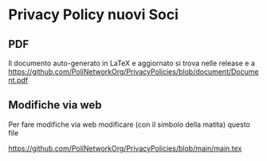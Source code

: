 # Privacy Policy nuovi Soci
## PDF

Il documento auto-generato in LaTeX e aggiornato si trova nelle release e a
https://github.com/PoliNetworkOrg/PrivacyPolicies/blob/document/Document.pdf

## Modifiche via web

Per fare modifiche via web modificare (con il simbolo della matita) questo file

https://github.com/PoliNetworkOrg/PrivacyPolicies/blob/main/main.tex
